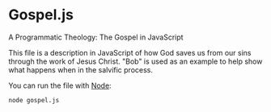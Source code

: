 Gospel.js
=========

A Programmatic Theology: The Gospel in JavaScript

This file is a description in JavaScript of how God saves us from our sins through the work of Jesus Christ.  "Bob" is used as an example to help show what happens when in the salvific process.

You can run the file with [Node][1]:

    node gospel.js

  [1]: http://nodejs.org/
